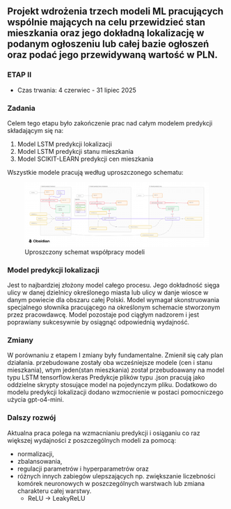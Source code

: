 
## Projekt wdrożenia trzech modeli ML pracujących wspólnie mających na celu przewidzieć stan mieszkania oraz jego dokładną lokalizację w podanym ogłoszeniu lub całej bazie ogłoszeń oraz podać jego przewidywaną wartość w PLN.



### ETAP II

* Czas trwania: 4 czerwiec - 31 lipiec 2025


### Zadania
Celem tego etapu było zakończenie prac nad całym modelem predykcji składającym się na:

  1. Model LSTM predykcji lokalizacji
  2. Model LSTM predykcji stanu mieszkania
  3. Model SCIKIT-LEARN predykcji cen mieszkania 

Wszystkie modele pracują według uproszczonego schematu:
<figure markdown="1">
  <img src="https://raw.githubusercontent.com/Tomalom76/portfolio/main/docs/Investoro/images/Schemat_uproszczony.png" alt="Investoro project1" width="600">
  <figcaption>Uproszczony schemat współpracy modeli</figcaption>
</figure>

### Model predykcji lokalizacji
Jest to najbardziej złożony model całego procesu. Jego dokładność sięga ulicy w danej dzielnicy określonego miasta lub
ulicy w danje wiosce w danym powiecie dla obszaru całej Polski. 
Model wymagał skonstruowania specjalnego słownika pracującego na określonym schemacie stworzonym przez pracowdawcę.
Model pozostaje pod ciągłym nadzorem i jest poprawiany sukcesywnie by osiągnąć odpowiednią wydajność.

### Zmiany
W porównaniu z etapem I zmiany były fundamentalne. Zmienił się cały plan działania. przebudowane zostały oba wcześniejsze modele 
(cen i stanu mieszkania), wtym jeden(stan mieszkania) został przebudoawany na model typu LSTM tensorflow.keras
Predykcje plików typu .json pracują jako oddzielne skrypty stosujące model na pojedynczym pliku. Dodatkowo
do modelu predykcji lokalizacji dodano wzmocnienie w postaci pomocniczego użycia gpt-o4-mini.

### Dalszy rozwój
Aktualna praca polega na wzmacnianiu predykcji i osiąganiu co raz większej wydajności z poszczególnych modeli za pomocą:

* normalizacji,
* zbalansowania,
* regulacji parametrów i hyperparametrów oraz 
* różnych innych zabiegów ulepszających np. zwiększanie liczebności komórek neuronowych w poszczególnych warstwach
  lub zmiana charakteru całej warstwy.
  * ReLU -> LeakyReLU